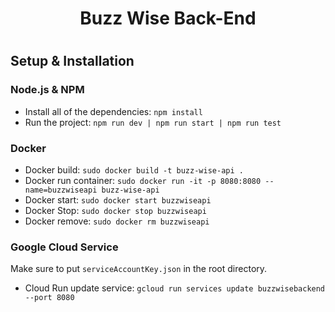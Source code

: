 <h1 align="center">Buzz Wise Back-End<h1>

<h2>Setup & Installation</h2>

<h3>Node.js & NPM</h3>

- Install all of the dependencies: `npm install`
- Run the project: `npm run dev | npm run start | npm run test`

<h3>Docker</h3> 

- Docker build: `sudo docker build -t buzz-wise-api .`
- Docker run container: `sudo docker run -it -p 8080:8080 --name=buzzwiseapi buzz-wise-api`
- Docker start: `sudo docker start buzzwiseapi`
- Docker Stop: `sudo docker stop buzzwiseapi`
- Docker remove: `sudo docker rm buzzwiseapi`

<h3>Google Cloud Service</h3>

Make sure to put `serviceAccountKey.json` in the root directory.

- Cloud Run update service: `gcloud run services update buzzwisebackend --port 8080`